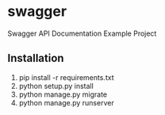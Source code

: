 # swagger
Swagger API Documentation Example Project

## Installation
1. pip install -r requirements.txt
2. python setup.py install
3. python manage.py migrate
4. python manage.py runserver

